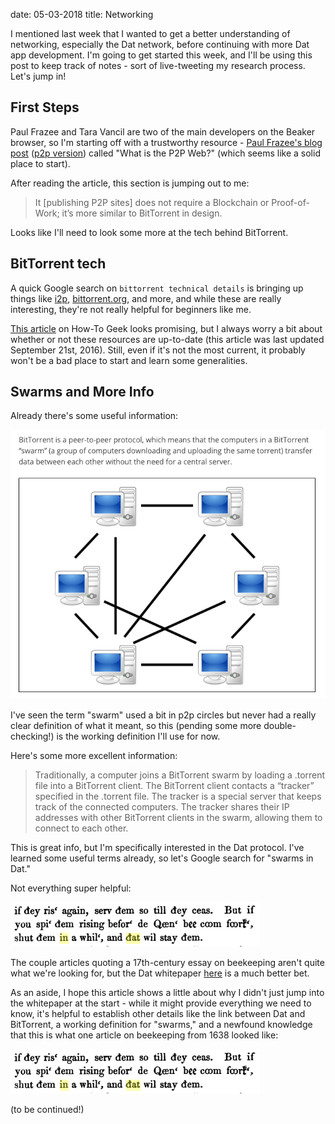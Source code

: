 date: 05-03-2018
title: Networking

I mentioned last week that I wanted to get a better understanding of networking, especially the Dat network, before continuing with more Dat app development. I'm going to get started this week, and I'll be using this post to keep track of notes - sort of live-tweeting my research process. Let's jump in!

## First Steps
Paul Frazee and Tara Vancil are two of the main developers on the Beaker browser, so I'm starting off with a trustworthy resource - [Paul Frazee's blog post](https://pfrazee.github.io/blog/what-is-the-p2p-web) ([p2p version](dat://pfrazee.github.io/blog/what-is-the-p2p-web)) called "What is the P2P Web?" (which seems like a solid place to start).

After reading the article, this section is jumping out to me:

> It [publishing P2P sites] does not require a Blockchain or Proof-of-Work; it’s more similar to BitTorrent in design.

Looks like I'll need to look some more at the tech behind BitTorrent.

## BitTorrent tech
A quick Google search on `bittorrent technical details` is bringing up things like [i2p](https://en.wikipedia.org/wiki/I2P), [bittorrent.org](http://www.bittorrent.org/beps/bep_0003.html), and more, and while these are really interesting, they're not really helpful for beginners like me.

[This article](https://www.howtogeek.com/141257/htg-explains-how-does-bittorrent-work/) on How-To Geek looks promising, but I always worry a bit about whether or not these resources are up-to-date (this article was last updated September 21st, 2016). Still, even if it's not the most current, it probably won't be a bad place to start and learn some generalities.

## Swarms and More Info
Already there's some useful information:

![A diagram of a swarm below a paragraph reading BitTorrent is a peer-to-peer protocol, which means that the computers in a BitTorrent “swarm” (a group of computers downloading and uploading the same torrent) transfer data between each other without the need for a central server.](/blog/images/swarm-definition.png)

I've seen the term "swarm" used a bit in p2p circles but never had a really clear definition of what it meant, so this (pending some more double-checking!) is the working definition I'll use for now.

Here's some more excellent information:

> Traditionally, a computer joins a BitTorrent swarm by loading a .torrent file into a BitTorrent client. The BitTorrent client contacts a “tracker” specified in the .torrent file. The tracker is a special server that keeps track of the connected computers. The tracker shares their IP addresses with other BitTorrent clients in the swarm, allowing them to connect to each other.

This is great info, but I'm specifically interested in the Dat protocol. I've learned some useful terms already, so let's Google search for "swarms in Dat."

Not everything super helpful:

![Google search results for "swarms in dat"](/blog/images/beekeeping.png)

The couple articles quoting a 17th-century essay on beekeeping aren't quite what we're looking for, but the Dat whitepaper [here](https://datproject.org/paper) is a much better bet.

As an aside, I hope this article shows a little about why I didn't just jump into the whitepaper at the start - while it might provide everything we need to know, it's helpful to establish other details like the link between Dat and BitTorrent, a working definition for "swarms," and a newfound knowledge that this is what one article on beekeeping from 1638 looked like:

![](/blog/images/beekeeping.png)

(to be continued!)

